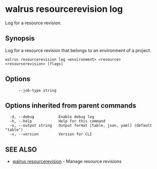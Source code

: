 # walrus resourcerevision log

Log for a resource revision.

## Synopsis

Log for a resource revision that belongs to an environment of a project.

```
walrus resourcerevision log <environment> <resource> <resourcerevision> [flags]
```

## Options

```
      --job-type string   
```

## Options inherited from parent commands

```
  -d, --debug           Enable debug log
  -h, --help            Help for this command
  -o, --output string   Output format [table, json, yaml] (default "table")
  -v, --version         Version for CLI
```

## SEE ALSO

* [walrus resourcerevision](walrus_resourcerevision)	 - Manage resource revisions


